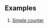 ## Examples ##

1. [Simple counter](https://github.com/kaleidos/olmo/blob/master/examples/01-counter)
